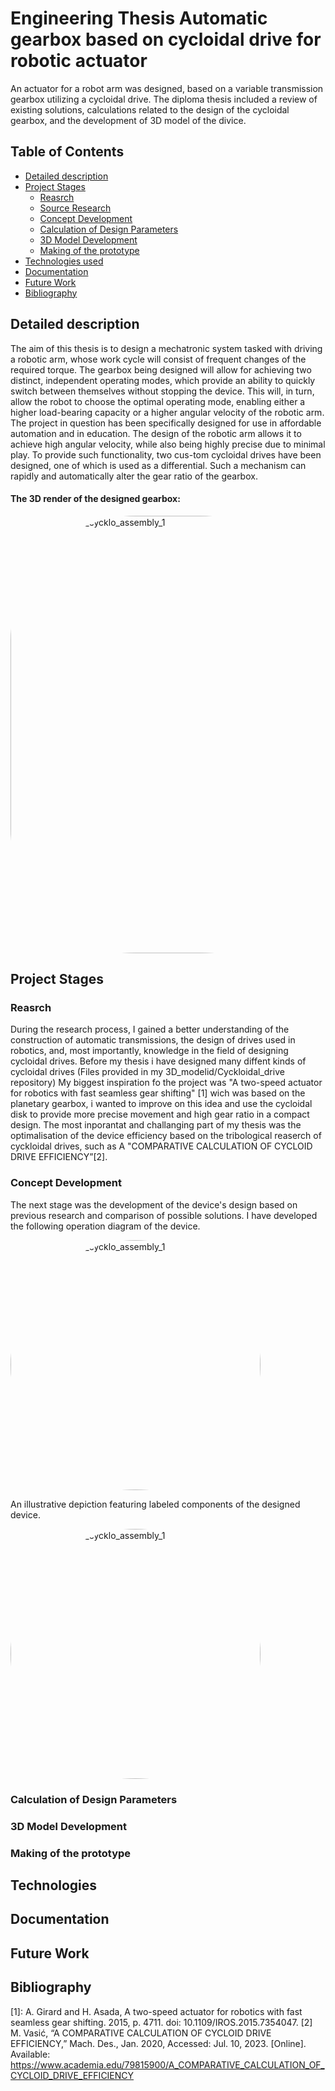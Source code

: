 # Engineering Thesis Automatic gearbox based on cycloidal drive for robotic actuator

An actuator for a robot arm was designed, based on a variable transmission gearbox utilizing a cycloidal drive. The diploma thesis included a review of existing solutions, calculations related to the design of the cycloidal gearbox, and the development of 3D model of the divice.

## Table of Contents
- [Detailed description](#Detailed-description)
- [Project Stages](#project-stages)
  - [Reasrch](#Reasrch)
  - [Source Research](#source-research)
  - [Concept Development](#concept-development)
  - [Calculation of Design Parameters](#calculation-of-design-parameters)
  - [3D Model Development](#3d-model-development)
  - [Making of the prototype](#Making-of-the-prototype)
- [Technologies used](#technologies-used)
- [Documentation](#Documentation)
- [Future Work](#future-work)
- [Bibliography](#Bibliography)
  
## Detailed description
The aim of this thesis is to design a mechatronic system tasked with driving a robotic arm, whose work cycle will consist of frequent changes of the required torque. The gearbox being designed will allow for achieving two distinct, independent operating modes, which provide an ability to quickly switch between themselves without stopping the device. This will, in turn, allow the robot to choose the optimal operating mode, enabling either a higher load-bearing capacity or a higher angular velocity of the robotic arm. The project in question has been specifically designed for use in affordable automation and in education.
The design of the robotic arm allows it to achieve high angular velocity, while also being highly precise due to minimal play. To provide such functionality, two cus-tom cycloidal drives have been designed, one of which is used as a differential. Such a mechanism can rapidly and automatically alter the gear ratio of the gearbox.

#### The 3D render of the designed gearbox:

<img src="https://github.com/majkel808/Engineering_Thesis_Automatic_gearbox_with_seamless_gear_shifting_mechanism_for_robotic_actuator/assets/163661382/b131ab3c-a6f9-4a0b-ade7-f672599779ae" alt="New_automatic_cycklo_assembly_1" width="700" style="border-radius: 200px;" />

## Project Stages
### Reasrch
During the research process, I gained a better understanding of the construction of automatic transmissions, the design of drives used in robotics, and, most importantly, knowledge in the field of designing  cycloidal drives. Before my thesis i have designed many diffent kinds of cycloidal drives 
(Files provided in my 3D_modelid/Cyckloidal_drive repository)
My biggest inspiration fo the project was "A two-speed actuator for robotics with fast seamless gear shifting" [1] wich was based on the planetary gearbox, i wanted to improve on this idea and use the cycloidal disk to provide more precise movement and high gear ratio in a compact design. 
The most inporantat and challanging part of my thesis was the optimalisation of the device efficiency based on the tribological reaserch of cyckloidal drives, such as A "COMPARATIVE CALCULATION OF CYCLOID DRIVE EFFICIENCY”[2].

### Concept Development
The next stage was the development of the device's design based on previous research and comparison of possible solutions. I have developed the following operation diagram of the device.

<img src="https://github.com/majkel808/Engineering_Thesis_Automatic_gearbox_with_seamless_gear_shifting_mechanism_for_robotic_actuator/assets/163661382/4ef46058-4046-4ab5-bbd3-063aa6f04634" alt="New_automatic_cycklo_assembly_1" width="400" style="border-radius: 200px;" />

An illustrative depiction featuring labeled components of the designed device.

<img src="https://github.com/majkel808/Engineering_Thesis_Automatic_gearbox_with_seamless_gear_shifting_mechanism_for_robotic_actuator/assets/163661382/c44094ac-eafc-453b-a403-88f1ee0dbb6f" alt="New_automatic_cycklo_assembly_1" width="400" style="border-radius: 200px;" />


### Calculation of Design Parameters

### 3D Model Development

### Making of the prototype

## Technologies 

## Documentation

## Future Work

## Bibliography
[1]: A. Girard and H. Asada, A two-speed actuator for robotics with fast seamless gear shifting. 2015,
p. 4711. doi: 10.1109/IROS.2015.7354047.
[2] M. Vasić, “A COMPARATIVE CALCULATION OF CYCLOID DRIVE EFFICIENCY,” Mach. Des., Jan.
2020, Accessed: Jul. 10, 2023. [Online]. Available: https://www.academia.edu/79815900/A_COMPARATIVE_CALCULATION_OF_CYCLOID_DRIVE_EFFICIENCY

